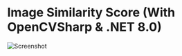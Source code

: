 # Image Similarity Score (With OpenCVSharp & .NET 8.0)

![Screenshot](https://github.com/user-attachments/assets/cc51c7be-0044-4f3a-bf46-70aafcecf01e)

